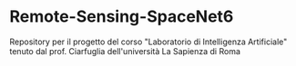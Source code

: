 # Remote-Sensing-SpaceNet6

Repository per il progetto del corso "Laboratorio di Intelligenza Artificiale" tenuto dal prof. Ciarfuglia dell'università La Sapienza di Roma